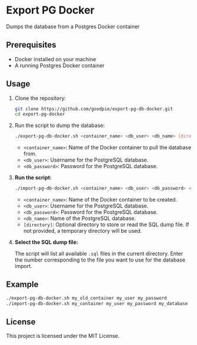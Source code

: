 # Export PG Docker

Dumps the database from a Postgres Docker container

## Prerequisites

- Docker installed on your machine
- A running Postgres Docker container

## Usage

1. Clone the repository:
    ```sh
    git clone https://github.com/goodpie/export-pg-db-docker.git
    cd export-pg-docker
    ```

2. Run the script to dump the database:
    ```sh 
    ./export-pg-db-docker.sh <container_name> <db_user> <db_name> [directory]
    ```

    - `<container_name>`: Name of the Docker container to pull the database from.
    - `<db_user>`: Username for the PostgreSQL database.
    - `<db_password>`: Password for the PostgreSQL database.

3. **Run the script:**

    ```sh
    ./import-pg-db-docker.sh <container_name> <db_user> <db_password> <db_name> [directory]
    ```

    - `<container_name>`: Name of the Docker container to be created.
    - `<db_user>`: Username for the PostgreSQL database.
    - `<db_password>`: Password for the PostgreSQL database.
    - `<db_name>`: Name of the PostgreSQL database.
    - `[directory]`: Optional directory to store or read the SQL dump file. If not provided, a temporary directory will be used.

4. **Select the SQL dump file:**

    The script will list all available `.sql` files in the current directory. Enter the number corresponding to the file you want to use for the database import.

## Example

```sh
./export-pg-db-docker.sh my_old_container my_user my_password
./import-pg-db-docker.sh my_container my_user my_password my_database
```

## License

This project is licensed under the MIT License.